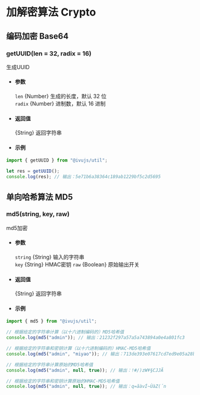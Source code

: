 # 加解密算法 Crypto

## 编码加密 Base64

### getUUID(len = 32, radix = 16)

生成UUID

- #### 参数

  `len` {Number} 生成的长度，默认 32 位  
  `radix` {Number} 进制数，默认 16 进制

- #### 返回值

  {String} 返回字符串

- #### 示例

```javascript
import { getUUID } from "@ivujs/util";

let res = getUUID();
console.log(res); // 输出：5e71b6a38364c189ab1229bf5c2d5695
```

## 单向哈希算法 MD5

### md5(string, key, raw)

md5加密

- #### 参数

  `string` {String} 输入的字符串  
  `key` {String} HMAC密钥
  `raw` {Boolean} 原始输出开关

- #### 返回值

  {String} 返回字符串

- #### 示例

```javascript
import { md5 } from "@ivujs/util";

// 根据给定的字符串计算（以十六进制编码的）MD5哈希值
console.log(md5("admin")); // 输出：21232f297a57a5a743894a0e4a801fc3

// 根据给定的字符串和密钥计算（以十六进制编码的）HMAC-MD5哈希值
console.log(md5("admin", "miyao")); // 输出：713de393e07617cd7ed9e05a28b4876e

// 根据给定的字符串计算原始的MD5哈希值
console.log(md5("admin", null, true)); // 输出：!#/)zW¥§CJJÃ

// 根据给定的字符串和密钥计算原始的HMAC-MD5哈希值
console.log(md5("admin", null, true)); // 输出：q=ãàvÍ~ÙàZ(´n
```
